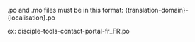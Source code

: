 .po and .mo files must be in this format:
{translation-domain}-{localisation}.po

ex:
disciple-tools-contact-portal-fr_FR.po
